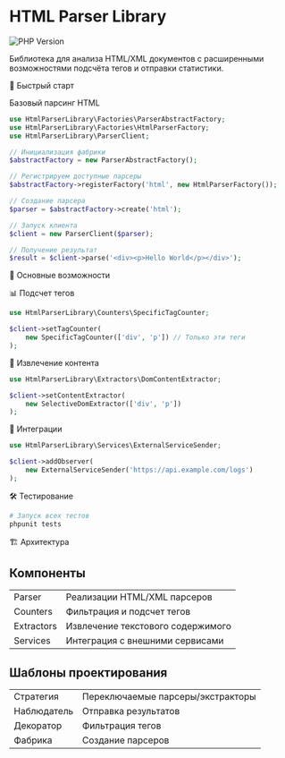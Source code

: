 # HTML Parser Library

![PHP Version](https://img.shields.io/badge/PHP-8.4%2B-blue)

Библиотека для анализа HTML/XML документов с расширенными возможностями подсчёта тегов и отправки статистики.

🚀 Быстрый старт

Базовый парсинг HTML

```php
use HtmlParserLibrary\Factories\ParserAbstractFactory;
use HtmlParserLibrary\Factories\HtmlParserFactory;
use HtmlParserLibrary\ParserClient;

// Инициализация фабрики
$abstractFactory = new ParserAbstractFactory();

// Регистрируем доступные парсеры
$abstractFactory->registerFactory('html', new HtmlParserFactory());

// Создание парсера
$parser = $abstractFactory->create('html');

// Запуск клиента
$client = new ParserClient($parser);

// Получение результат
$result = $client->parse('<div><p>Hello World</p></div>');
```

🔧 Основные возможности

📊 Подсчет тегов

```php
use HtmlParserLibrary\Counters\SpecificTagCounter;

$client->setTagCounter(
    new SpecificTagCounter(['div', 'p']) // Только эти теги
);
```

📝 Извлечение контента

```php
use HtmlParserLibrary\Extractors\DomContentExtractor;

$client->setContentExtractor(
    new SelectiveDomExtractor(['div', 'p'])
);
```

📡 Интеграции

```php
use HtmlParserLibrary\Services\ExternalServiceSender;

$client->addObserver(
    new ExternalServiceSender('https://api.example.com/logs')
);
```

🛠 Тестирование

```bash
# Запуск всех тестов
phpunit tests
```

🏗 Архитектура

<h2>Компоненты</h2>
<table>
<tr><td>Parser</td><td>Реализации HTML/XML парсеров</td></tr>
<tr><td>Counters</td><td>Фильтрация и подсчет тегов</td></tr>
<tr><td>Extractors</td><td>Извлечение текстового содержимого</td></tr>
<tr><td>Services</td><td>Интеграция с внешними сервисами</td></tr>
</table>
<h2>Шаблоны проектирования</h2>
<table>
<tr><td>Стратегия</td><td>Переключаемые парсеры/экстракторы</td></tr>
<tr><td>Наблюдатель</td><td>Отправка результатов</td></tr>
<tr><td>Декоратор</td><td>Фильтрация тегов</td></tr>
<tr><td>Фабрика</td><td>Создание парсеров</td></tr>
</table>